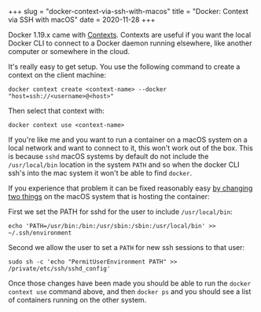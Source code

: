 +++
slug = "docker-context-via-ssh-with-macos"
title = "Docker: Context via SSH with macOS"
date = 2020-11-28
+++

Docker 1.19.x came with [Contexts]. Contexts are useful if you want the local Docker CLI to connect to a Docker daemon running elsewhere, like another computer or somewhere in the cloud.

It's really easy to get setup. You use the following command to create a context on the client machine:
```
docker context create <context-name> --docker "host=ssh://<username>@<host>"
```

Then select that context with:
```
docker context use <context-name>
```

If you're like me and you want to run a container on a macOS system on a local network and want to connect to it, this won't work out of the box. This is because `sshd` macOS systems by default do not include the `/usr/local/bin` location in the system `PATH` and so when the docker CLI ssh's into the mac system it won't be able to find `docker`.

If you experience that problem it can be fixed reasonably easy [by changing two things](https://superuser.com/a/1580280) on the macOS system that is hosting the container:

First we set the PATH for sshd for the user to include `/usr/local/bin`:
```
echo 'PATH=/usr/bin:/bin:/usr/sbin:/sbin:/usr/local/bin' >> ~/.ssh/environment
```

Second we allow the user to set a `PATH` for new ssh sessions to that user:
```
sudo sh -c 'echo "PermitUserEnvironment PATH" >> /private/etc/ssh/sshd_config'
```

Once those changes have been made you should be able to run the `docker context use` command above, and then `docker ps` and you should see a list of containers running on the other system.

[Contexts]: https://docs.docker.com/engine/context/working-with-contexts/
